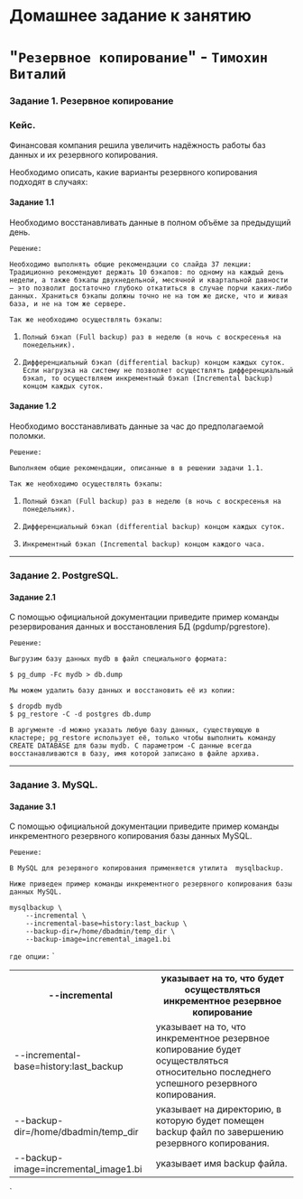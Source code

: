 # Домашнее задание к занятию 
# "`Резервное копирование`" - `Тимохин Виталий`

### Задание 1. Резервное копирование

### Кейс.
Финансовая компания решила увеличить надёжность работы баз данных и их резервного копирования.

Необходимо описать, какие варианты резервного копирования подходят в случаях:

#### Задание 1.1

Необходимо восстанавливать данные в полном объёме за предыдущий день.

`Решение:`

`Необходимо выполнять общие рекомендации со слайда 37 лекции:`  
`Традиционно рекомендуют держать 10 бэкапов: по одному на каждый день недели, а также бэкапы двухнедельной, месячной и квартальной давности — это позволит достаточно глубоко откатиться в случае порчи каких-либо данных. Храниться бэкапы должны точно не на том же диске, что и живая база, и не на том же сервере.`

`Так же необходимо осуществлять бэкапы:`

1. `Полный бэкап (Full backup) раз в неделю (в ночь с воскресенья на понедельник).`

2. `Дифференциальный бэкап (differential backup) концом каждых суток. Если нагрузка на систему не позволяет осуществлять дифференциальный бэкап, то осуществляем инкрементный бэкап (Incremental backup) концом каждых суток.`

#### Задание 1.2 

Необходимо восстанавливать данные за час до предполагаемой поломки.

`Решение:`

`Выполняем общие рекомендации, описанные в в решении задачи 1.1.`

`Так же необходимо осуществлять бэкапы:`

1. `Полный бэкап (Full backup) раз в неделю (в ночь с воскресенья на понедельник).`

2. `Дифференциальный бэкап (differential backup) концом каждых суток.`

3. `Инкрементный бэкап (Incremental backup) концом каждого часа.`

---

### Задание 2. PostgreSQL.

#### Задание 2.1

С помощью официальной документации приведите пример команды резервирования данных и восстановления БД (pgdump/pgrestore).

`Решение:`

`Выгрузим базу данных mydb в файл специального формата:`

```
$ pg_dump -Fc mydb > db.dump
```

`Мы можем удалить базу данных и восстановить её из копии:`

```
$ dropdb mydb
$ pg_restore -C -d postgres db.dump
```

`В аргументе -d можно указать любую базу данных, существующую в кластере; pg_restore использует её, только чтобы выполнить команду CREATE DATABASE для базы mydb. С параметром -C данные всегда восстанавливаются в базу, имя которой записано в файле архива.`

---

### Задание 3. MySQL.

#### Задание 3.1
С помощью официальной документации приведите пример команды инкрементного резервного копирования базы данных MySQL.

`Решение:`

`В MySQL для резервного копирования применяется утилита  mysqlbackup.`

`Ниже приведен пример команды инкрементного резервного копирования базы данных MySQL.`

```
mysqlbackup \
	--incremental \
	--incremental-base=history:last_backup \ 
	--backup-dir=/home/dbadmin/temp_dir \
	--backup-image=incremental_image1.bi
``` 

`где опции:`
`
<table>
    <tr>
        <th>--incremental</th>
        <th>указывает на то, что будет осуществляться инкрементное резервное копирование</th>
    </tr>
    <tr>
        <td>--incremental-base=history:last_backup</td>
        <td>указывает на то, что инкрементное резервное копирование будет осуществляться относительно последнего успешного резервного копирования.</td>
    </tr>
    <tr>
        <td>--backup-dir=/home/dbadmin/temp_dir</td>
        <td>указывает на директорию, в которую будет помещен backup файл по завершению резервного копирования.</td>
    </tr>
    <tr>
        <td>--backup-image=incremental_image1.bi</td>
        <td>указывает имя backup файла.</td>
    </tr>
</table>
`

